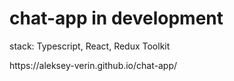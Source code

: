 # chat-app in development

<p>stack: Typescript, React, Redux Toolkit</p>
<p>https://aleksey-verin.github.io/chat-app/</p>
